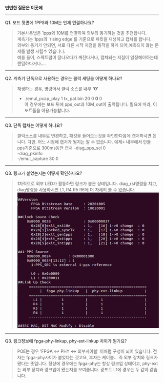 **빈번한 질문은 이곳에**

***
Q1. 보드 뒷면에 1PPS와 10M는 언제 연결하나요?  
>기본사용법은 1pps와 10M를 연결하여 외부와 동기하는 것을 추천합니다.  
>계측기는 1pps의 'rising edge'를 기준으로 패킷을 재생하고 캡처를 합니다.  
>외부와 동기가 안되면, 서로 다른 시작 지점을 동작을 하게 되어,예측되지 않는 문제를 발생 시킬수 있습니다.  
>예를 들어, 스펙트럼이 잘나오다가 깨진다거나, 캡처되는 지점이 일정해야하는데 랜덤하다거나....    
  
***
Q2. 계측기 단독으로 사용하는 경우는 클럭 세팅을 어떻게 하나요?
>재생하는 경우, 명령어서 클럭 소스를 내부 **'0'** 
>- ./emul_pcap_play 1 tx_pat.bin 20 0 **0** 0  
>이 경우에는 보드 뒤에 pps_out과 10M_out이 출력됩니다. 필요에 따라, 이 포트들을 이용가능합니다.  

***
Q3. 단독 캡처는 어떻게 하나요?
>클럭소스를 내부로 변경하고, 패킷을 들어오는것을 확인한다음에 캡처하시면 됩니다.
>다만, 어느 시점에 캡처가 될지는 알 수 없습니다.
>예제> 내부에서 만들 pps기준으로 300ms동안 캡처
>-diag_pps_sel 0   
>-diag_pkinfo  
>-/emul_capture 30 0  

***
Q3. 링크가 붙었는지는 어떻게 확인하나요?
>1차적으로 외부 LED가 활동하면 링크가 붙은 상태입니다.
>diag_rst명령을 치고, diag명령을 사용하시면 L1, R4 R5 R6에 더 자세히 볼 수 있습니다.
![Alt text](https://github.com/ymhan-erik/test/blob/master/ss_diag.jpg)

***
Q3. 링크정보에 fpga-phy-linkup, phy-ext-linkup 차이가 뭔가요?
> POE는 경우 'FPGA <-> PHY <-> 외부케이블' 이처럼 구성이 되어 있습니다.
> 전자는 fpga-phy사이가 붙었다는 것고요, 후자는 케이블... 즉 외부 장치와 링크가 됐다는 뜻입니다.
> 정상에 경우에는 fpga-phy는 항상 링크업 상태이고, phy-ext는 외부 장치와 링크업이 됐는지를 보여줍니다.
> 광포트 L1에 경우는 두 값이 같습니다.
